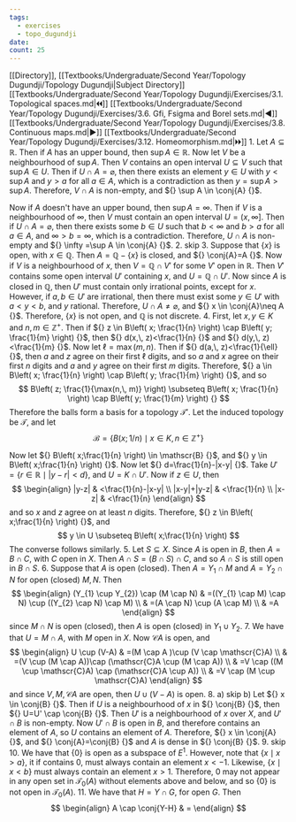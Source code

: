 ```yaml
---
tags:
  - exercises
  - topo_dugundji
date: 
count: 25
---
```

[[Directory]], [[Textbooks/Undergraduate/Second Year/Topology Dugundji/Topology Dugundji|Subject Directory]]
[[Textbooks/Undergraduate/Second Year/Topology Dugundji/Exercises/3.1. Topological spaces.md|🞀🞀]] [[Textbooks/Undergraduate/Second Year/Topology Dugundji/Exercises/3.6. Gfi, Fsigma and Borel sets.md|◀]] [[Textbooks/Undergraduate/Second Year/Topology Dugundji/Exercises/3.8. Continuous maps.md|▶]] [[Textbooks/Undergraduate/Second Year/Topology Dugundji/Exercises/3.12. Homeomorphism.md|🞂🞂]]
1. 
Let ${} A \subseteq \mathbb{R} {}$. Then if $A$ has an upper bound, then ${} \sup A \in \mathbb{R} {}$. Now let $V$ be a neighbourhood of $\sup A {}$. Then $V {}$ contains an open interval ${} U \subseteq V {}$ such that ${} \sup A \in U {}$. Then if ${} U \cap A=\varnothing  {}$, then there exists an element ${} y \in U {}$ with ${} y<\sup A {}$ and $y>a {}$ for all ${} a \in A {}$, which is a contradiction as then ${} y=\sup A>\sup A {}$. Therefore, ${} V\cap A {}$ is non-empty, and ${} \sup A \in \conj{A} {}$. 

Now if $A$ doesn't have an upper bound, then ${} \sup A=\infty  {}$. Then if $V {}$ is a neighbourhood of ${} \infty  {}$, then $V {}$ must contain an open interval ${} U=\left( x,\, \infty  \right] {}$. Then if ${} U \cap  A=\varnothing  {}$, then there exists some ${} b \in U {}$ such that ${} b <\infty  {}$ and $b>a {}$ for all ${} a \in A {}$, and ${} \infty >b=\infty  {}$, which is a contradiction. Therefore, ${} U \cap A {}$ is non-empty and ${} \infty =\sup A \in \conj{A} {}$.
2. skip
3. 
Suppose that ${} \{ x \} {}$ is open, with ${} x \in \mathbb{Q} {}$. Then ${} A=\mathbb{Q} - \{ x \} {}$ is closed, and ${} \conj{A}=A {}$. Now if ${} V$ is a neighbourhood of $x$, then ${} V=\mathbb{Q} \cap  V' {}$ for some ${} V' {}$ open in $\mathbb{R}$. Then $V' {}$ contains some open interval ${} U' {}$ containing ${} x$, and ${} U=\mathbb{Q} \cap U' {}$. Now since $A$ is closed in ${} \mathbb{Q} {}$, then ${} U' {}$ must contain only irrational points, except for $x$. However, if ${} a,\, b \in U' {}$ are irrational, then there must exist some ${} y \in U' {}$ with ${} a<y<b {}$, and ${} y {}$ rational. Therefore, ${} U \cap A\neq \varnothing  {}$, and ${} x \in \conj{A}\neq A {}$. Therefore, ${} \{ x \} {}$ is not open, and ${} \mathbb{Q} {}$ is not discrete.
4. 
First, let ${} x,\, y \in K {}$ and ${} n,\, m \in \mathbb{Z}^{+} {}$. Then if ${} z \in B\left( x; \frac{1}{n}  \right) \cap B\left( y; \frac{1}{m}  \right) {}$, then ${} d(x,\, z)<\frac{1}{n} {}$ and ${} d(y,\, z)<\frac{1}{m} {}$. Now let ${} \ell=\max(m,\, n) {}$. Then if ${} d(a,\, z)<\frac{1}{\ell} {}$, then $a$ and $z$ agree on their first $\ell$ digits, and so $a$ and $x$ agree on their first $n$ digits and ${} a {}$ and $y {}$ agree on their first $m {}$ digits. Therefore, ${} a \in B\left( x; \frac{1}{n}  \right) \cap B\left( y; \frac{1}{m}  \right)  {}$, and so
$$
B\left( z; \frac{1}{\max(n,\, m)} \right) \subseteq  B\left( x; \frac{1}{n}  \right) \cap B\left( y; \frac{1}{m}  \right) {}
$$
Therefore the balls form a basis for a topology ${} \mathcal{T}' {}$. Let the induced topology be $\mathcal{T} {}$, and let
$$
\mathscr{B}=\{ B(x;1/n) \mid  x \in K,\, n \in \mathbb{Z}^{+} \}
$$

Now let ${} B\left( x;\frac{1}{n} \right) \in \mathscr{B} {}$, and ${} y \in B\left( x;\frac{1}{n} \right) {}$. Now let ${} d=\frac{1}{n}-|x-y| {}$. Take ${} U'=\{ r \in \mathbb{R}\mid |y- r|<d \} {}$, and ${} U=K \cap  U' {}$. Now if ${} z \in U {}$, then
$$
\begin{align}
 |y-z| & <\frac{1}{n}-|x-y|   \\
|x-y|+|y-z|  & <\frac{1}{n} \\
|x-z|  & <\frac{1}{n}
 \end{align}
$$
and so $x {}$ and $z {}$ agree on at least $n$ digits. Therefore, ${} z \in B\left( x;\frac{1}{n} \right) {}$, and 
$$
y \in U \subseteq B\left( x;\frac{1}{n} \right)
$$
The converse follows similarly. 
5. 
Let ${} S \subseteq X {}$. Since $A$ is open in $B$, then ${} A=B \cap C {}$, with $C$ open in $X$. Then ${} A \cap S=(B \cap S) \cap  C {}$, and so ${} A \cap  S {}$ is still open in ${} B \cap  S {}$.
6. 
Suppose that $A {}$ is open (closed). Then ${} A=Y_{1} \cap M {}$ and ${} A=Y_{2} \cap N {}$ for open (closed) ${} M,\, N {}$. Then 
$$
\begin{align}
(Y_{1} \cup  Y_{2}) \cap (M \cap  N) & =((Y_{1} \cap  M) \cap  N) \cup ((Y_{2} \cap  N) \cap  M) \\
 & =(A \cap  N)  \cup (A \cap  M) \\
 & =A
\end{align}
$$
since ${} M \cap N {}$ is open (closed), then ${} A {}$ is open (closed) in ${} Y_{1} \cup  Y_{2} {}$. 
7. 
We have that ${} U=M \cap A {}$, with $M$ open in ${} X {}$. Now $\mathscr{C}A$ is open, and
$$
\begin{align}
U \cup (V-A) & =(M \cap  A )\cup (V \cap  \mathscr{C}A) \\
 & =(V \cup (M \cap  A))\cap  (\mathscr{C}A \cup (M \cap A)) \\
 & =V \cap ((M \cup \mathscr{C}A) \cap (\mathscr{C}A \cup A)) \\
 & =V \cap (M \cup \mathscr{C}A)
\end{align}
$$
and since ${} V,\, M,\, \mathscr{C}A {}$ are open, then ${} U \cup (V-A) {}$ is open. 
8. a) skip
b) 
Let ${} x \in \conj{B} {}$. Then if $U {}$ is a neighbourhood of $x$ in ${} \conj{B} {}$, then ${} U=U' \cap \conj{B} {}$. Then ${} U' {}$ is a neighbourhood of $x$ over $X {}$, and ${} U' \cap  B {}$ is non-empty. Now ${} U' \cap B {}$ is open in $B$, and therefore contains an element of $A$, so $U$ contains an element of $A$. Therefore, ${} x \in \conj{A} {}$, and ${} \conj{A}=\conj{B} {}$ and $A$ is dense in ${} \conj{B} {}$.
9. skip
10. 
We have that ${} \{ 0 \} {}$ is open as a subspace of ${} E^{1}$. However, note that ${} \{ x\mid x>a \} {}$, it if contains $0$, must always contain an element $x<-1 {}$. Likewise, ${} \{ x \mid  x<b \} {}$ must always contain an element $x>1 {}$. Therefore, $0$ may not appear in any open set in ${} \mathcal{T}_{0}(A) {}$ without elements above and below, and so ${} \{ 0 \} {}$ is not open in ${} \mathcal{T}_{0}(A)$.
11. 
We have that ${} H=Y \cap G {}$, for open $G$. Then
$$
\begin{align}
 A \cap  \conj{Y-H}  & = 
 \end{align}
$$